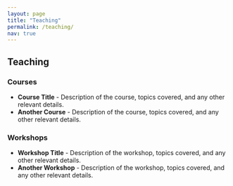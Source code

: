 ```yaml
---
layout: page
title: "Teaching"
permalink: /teaching/
nav: true
---
```


## Teaching

### Courses

- **Course Title** - Description of the course, topics covered, and any other relevant details.
- **Another Course** - Description of the course, topics covered, and any other relevant details.

### Workshops

- **Workshop Title** - Description of the workshop, topics covered, and any other relevant details.
- **Another Workshop** - Description of the workshop, topics covered, and any other relevant details.
